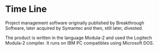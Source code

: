 ﻿# Time Line

Project management software originally published by Breakthrough Software, later acquired by Symantec and then, still later, divested.

The product is written in the language Modula-2 and used the Logitech Modula-2 compiler.  It runs on IBM PC compatibles using Microsoft DOS.
